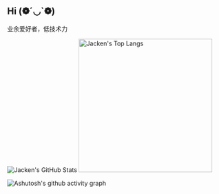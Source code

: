 ## Hi (❁´◡`❁)

业余爱好者，低技术力
<div>
  <img alt="Jacken's GitHub Stats" src="https://github-readme-stats.vercel.app/api?username=Jacken-Wu&show_icons=true&hide=prs">
  <img alt="Jacken's Top Langs" src="https://github-readme-stats.vercel.app/api/top-langs/?username=Jacken-Wu&layout=compact" width="310">
</div>

![Ashutosh's github activity graph](https://github-readme-activity-graph.vercel.app/graph?username=Jacken-Wu&theme=react)
